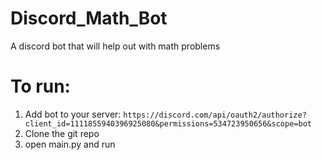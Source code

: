 # Discord_Math_Bot
A discord bot that will help out with math problems
# To run:
1. Add bot to your server: ```https://discord.com/api/oauth2/authorize?client_id=1111855940396925080&permissions=534723950656&scope=bot```
2. Clone the git repo
3. open main.py and run